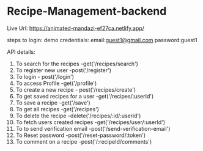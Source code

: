 # Recipe-Management-backend
Live Url: https://animated-mandazi-ef27ca.netlify.app/

steps to login:
demo credentials:
email:guest1@gmail.com
password:guest1

API details:
1. To search for the recipes -get('/recipes/search')
2. To register new user -post('/register')
3. To login - post('/login')
4. To access Profile -get('/profile')
5. To create a new recipe - post('/recipes/create')
6. To get saved recipes for a user -get('/recipes/:userId')
7. To save a recipe -get('/save')
8. To get all recipes -get('/recipes')
9. To delete the recipe -delete('/recipes/:id/:userid')
10. To fetch users created recipes -get('/recipes/user/:userId')
11. To to send verification email -post('/send-verification-email')
12. To  Reset password -post('/reset-password/:token')
13. To comment on a recipe -post('/:recipeId/comments')
    
